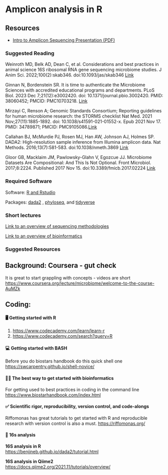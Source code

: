# Amplicon analysis in R

## Resources
- [Intro to Amplicon Sequencing Presentation (PDF)](Lecture_Intro_Amplicon_Sequencing_Day3_Crandall.pdf)

### **Suggested Reading**

Weinroth MD, Belk AD, Dean C, et al. Considerations and best practices in animal science 16S ribosomal RNA gene sequencing microbiome studies. J Anim Sci. 2022;100(2):skab346. doi:10.1093/jas/skab346 [Link](https://academic.oup.com/jas/article/100/2/skab346/6519592)

Ginnan N, Bordenstein SR. It is time to authenticate the Microbiome Sciences with accredited educational programs and departments. PLoS Biol. 2023 Dec 7;21(12):e3002420. doi: 10.1371/journal.pbio.3002420. PMID: 38060452; PMCID: PMC10703218. [Link](https://journals.plos.org/plosbiology/article?id=10.1371/journal.pbio.3002420)

Mirzayi C, Renson A; Genomic Standards Consortium; Reporting guidelines for human microbiome research: the STORMS checklist Nat Med. 2021 Nov;27(11):1885-1892. doi: 10.1038/s41591-021-01552-x. Epub 2021 Nov 17. PMID: 34789871; PMCID: PMC9105086.[Link](https://www.nature.com/articles/s41591-021-01552-x)

Callahan BJ, McMurdie PJ, Rosen MJ, Han AW, Johnson AJ, Holmes SP. DADA2: High-resolution sample inference from Illumina amplicon data. Nat Methods. 2016;13(7):581-583. doi:10.1038/nmeth.3869 [Link](https://www.nature.com/articles/nmeth.3869)

Gloor GB, Macklaim JM, Pawlowsky-Glahn V, Egozcue JJ. Microbiome Datasets Are Compositional: And This Is Not Optional. Front Microbiol. 2017;8:2224. Published 2017 Nov 15. doi:10.3389/fmicb.2017.02224 [Link](https://www.frontiersin.org/journals/microbiology/articles/10.3389/fmicb.2017.02224/full)

### **Required Software**

Software:
[R and Rstudio](https://cran.rstudio.com/)

Packages: 
[dada2](https://bioconductor.org/packages/release/bioc/html/dada2.html) , [phyloseq](https://bioconductor.org/packages/release/bioc/html/phyloseq.html), and [tidyverse](https://tidyverse.tidyverse.org/)

### **Short lectures**
[Link to an overview of sequencing methodologies](https://psu.mediaspace.kaltura.com/media/Next+Generation+Sequencing/1_12vugl0d)

[Link to an overview of bioinformatics](https://psu.mediaspace.kaltura.com/media/Overview+of+Bioinformatics+and+Diversity+Metrics/1_1ih13k9f)

### **Suggested Resources**

## Background: Coursera - gut check
It is great to start grappling with concepts - videos are short<br>
https://www.coursera.org/lecture/microbiome/welcome-to-the-course-AuMZk

## Coding:

#### 🖥️ Getting started with R
1.	https://www.codecademy.com/learn/learn-r
2.	https://www.codecademy.com/search?query=R
   
#### 💻 Getting started with BASH
Before you do biostars handbook do this quick shell one
https://swcarpentry.github.io/shell-novice/

#### 🧑‍💻 The best way to get started with bioinformatics
For getting used to best practices in coding in the command line<br>
https://www.biostarhandbook.com/index.html

#### ✅ Scientific rigor, reproducibility, version control, and code-alongs
Riffomonas has great tutorials to get started with R and reproducible research with version control is also a must.
https://riffomonas.org/

#### 🧬 16s analysis
**16S analysis in R**<br>
https://benjjneb.github.io/dada2/tutorial.html<br>

**16S analysis in Qiime2**<br>
https://docs.qiime2.org/2021.11/tutorials/overview/
